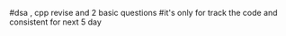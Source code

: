 #dsa , cpp revise and 2 basic questions
#it's only for track the code and consistent for next 5 day 
